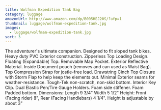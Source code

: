 ```yaml
---
title: Wolfman Expedition Tank Bag
category: luggage
amazonUrl: http://www.amazon.com/dp/B005HEJ20S/?afp=1
thumbnail: luggage/wolfman-expedition-tank.jpg
images:
  - luggage/wolfman-expedition-tank.jpg
sort: 3
---
```


The adventurer's ultimate companion. Designed to fit sloped tank bikes. Heavy duty PVC Exterior construction. Zipperless Top Loading Design. Floating (Expandable) Top. Removable Map Pocket. Exterior Reflective Material. Inside Document pouch (removes and can used as Waist Bag). Top Compression Strap for jostle-free load. Drawstring Cinch Top Closure with Storm Flap to help keep the elements out. Minimal Exterior seams for weather-resistance. Tough-Tek non-scratch, non-skid bottom. Interior Key Clip. Dual Elastic Pen/Tire Gauge Holders. Foam side stiffener. Foam Padded bottom. Dimensions: Length 9 3/4" Width 5 1/2" Height: Front (Facing rider) 8", Rear (Facing Handlebars) 4 1/4". Height is adjustable by about 3"

